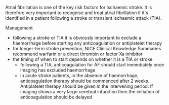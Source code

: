 Atrial fibrillation is one of the key risk factors for ischaemic stroke. It is therefore very important to recognise and treat atrial fibrillation if it's identified in a patient following a stroke or transient ischaemic attack (TIA).  
  
Management  
* following a stroke or TIA it is obviously important to exclude a haemorrhage before starting any anticoagulation or antiplatelet therapy
* for longer\-term stroke prevention, NICE Clinical Knowledge Summaries recommend warfarin or a direct thrombin or factor Xa inhibitor
* the timing of when to start depends on whether it is a TIA or stroke
	+ following a TIA, anticoagulation for AF should start immediately once imaging has excluded haemorrhage
	+ in acute stroke patients, in the absence of haemorrhage, anticoagulation therapy should be commenced after 2 weeks. Antiplatelet therapy should be given in the intervening period. If imaging shows a very large cerebral infarction then the initiation of anticoagulation should be delayed

